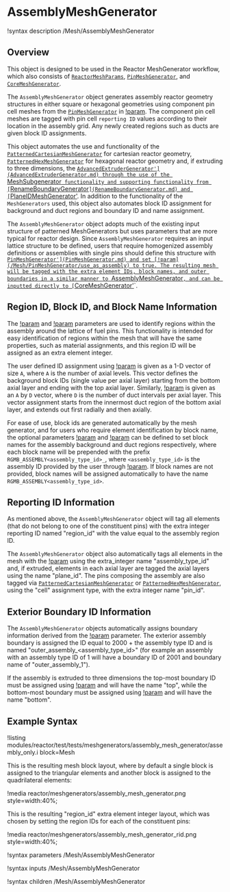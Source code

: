 # AssemblyMeshGenerator

!syntax description /Mesh/AssemblyMeshGenerator

## Overview

This object is designed to be used in the Reactor MeshGenerator workflow, which also consists of [`ReactorMeshParams`](ReactorMeshParams.md), [`PinMeshGenerator`](PinMeshGenerator.md), and [`CoreMeshGenerator`](CoreMeshGenerator.md).

The `AssemblyMeshGenerator` object generates assembly reactor geometry structures in either square or hexagonal geometries using component pin cell meshes from the [`PinMeshGenerator`](PinMeshGenerator.md) in [!param](/Mesh/AssemblyMeshGenerator/inputs). The component pin cell meshes are tagged with pin cell `reporting ID` values according to their location in the assembly grid. Any newly created regions such as ducts are given block ID assignments.

This object automates the use and functionality of the [`PatternedCartesianMeshGenerator`](PatternedCartesianMeshGenerator.md) for cartesian  reactor geometry, [`PatternedHexMeshGenerator`](PatternedHexMeshGenerator.md) for hexagonal reactor geometry and, if extruding to three dimensions, the [`AdvancedExtruderGenerator'](AdvancedExtruderGenerator.md) through the use of the `MeshSubgenerator` functionality and supporting functionality from [`RenameBoundaryGenerator`](RenameBoundaryGenerator.md) and [`PlaneIDMeshGenerator'](PlaneIDMeshGenerator.md). In addition to the functionality of the `MeshGenerators` used, this object also automates block ID assignment for background and duct regions and boundary ID and name assignment.

The `AssemblyMeshGenerator` object adopts much of the existing input structure of patterned MeshGenerators but uses parameters that are more typical for reactor design. Since `AssemblyMeshGenerator` requires an input lattice structure to be defined, users that require homogenized assembly definitions or assemblies with single pins should define this structure with [`PinMeshGenerator'](PinMeshGenerator.md) and set [!param](/Mesh/PinMeshGenerator/use_as_assembly) to true. The resulting mesh will be tagged with the extra element IDs, block names, and outer boundaries in a similar manner to `AssemblyMeshGenerator`, and can be inputted directly to [`CoreMeshGenerator'](CoreMeshGenerator.md)`.

## Region ID, Block ID, and Block Name Information

The [!param](/Mesh/AssemblyMeshGenerator/background_region_id) and [!param](/Mesh/AssemblyMeshGenerator/duct_region_ids) parameters are used to identify regions within the assembly around the lattice of fuel pins. This functionality is intended for easy identification of regions within the mesh that will have the same properties, such as material assignments, and this region ID will be assigned as an extra element integer.

The user defined ID assignment using [!param](/Mesh/AssemblyMeshGenerator/background_region_id) is given as a 1-D vector of size `A`, where `A` is the number of axial levels. This vector defines the background block IDs (single value per axial layer) starting from the bottom axial layer and ending with the top axial layer. Similarly, [!param](/Mesh/AssemblyMeshGenerator/duct_region_ids) is given as an `A` by `D` vector, where `D` is the number of duct intervals per axial layer. This vector assignment starts from the innermost duct region of the bottom axial layer, and extends out first radially and then axially.

For ease of use, block ids are generated automatically by the mesh generator, and for users who require element identification by block name, the optional parameters [!param](/Mesh/AssemblyMeshGenerator/background_block_name) and [!param](/Mesh/AssemblyMeshGenerator/duct_block_names) can be defined to set block names for the assembly background and duct regions respectively, where each block name will be prepended with the prefix `RGMB_ASSEMBLY<assembly_type_id>_`, where `<assembly_type_id>` is the assembly ID provided by the user through [!param](/Mesh/AssemblyMeshGenerator/assembly_type). If block names are not provided, block names will be assigned automatically to have the name `RGMB_ASSEMBLY<assembly_type_id>`.

## Reporting ID Information

As mentioned above, the `AssemblyMeshGenerator` object will tag all elements (that do not belong to one of the constituent pins) with the extra integer reporting ID named "region_id" with the value equal to the assembly region ID.

The `AssemblyMeshGenerator` object also automatically tags all elements in the mesh with the [!param](/Mesh/AssemblyMeshGenerator/assembly_type) using the extra_integer name "assembly_type_id" and, if extruded, elements in each axial layer are tagged the axial layers using the name "plane_id". The pins composing the assembly are also tagged via [`PatternedCartesianMeshGenerator`](PatternedCartesianMeshGenerator.md) or [`PatternedHexMeshGenerator`](PatternedHexMeshGenerator.md), using the "cell" assignment type, with the extra integer name "pin_id".

## Exterior Boundary ID Information

The `AssemblyMeshGenerator` objects automatically assigns boundary information derived from the [!param](/Mesh/AssemblyMeshGenerator/assembly_type) parameter. The exterior assembly boundary is assigned the ID equal to 2000 + the assembly type ID and is named "outer_assembly_<assembly_type_id>" (for example an assembly with an assembly type ID of 1 will have a boundary ID of 2001 and boundary name of "outer_assembly_1").

If the assembly is extruded to three dimensions the top-most boundary ID must be assigned using [!param](/Mesh/ReactorMeshParams/top_boundary_id) and will have the name "top", while the bottom-most boundary must be assigned using [!param](/Mesh/ReactorMeshParams/bottom_boundary_id) and will have the name "bottom".

## Example Syntax

!listing modules/reactor/test/tests/meshgenerators/assembly_mesh_generator/assembly_only.i block=Mesh

This is the resulting mesh block layout, where by default a single block is assigned to the triangular elements and another block is assigned to the quadrilateral elements:

!media reactor/meshgenerators/assembly_mesh_generator.png style=width:40%;

This is the resulting "region_id" extra element integer layout, which was chosen by setting the region IDs for each of the constituent pins:

!media reactor/meshgenerators/assembly_mesh_generator_rid.png style=width:40%;

!syntax parameters /Mesh/AssemblyMeshGenerator

!syntax inputs /Mesh/AssemblyMeshGenerator

!syntax children /Mesh/AssemblyMeshGenerator
